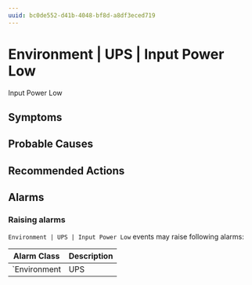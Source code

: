 ```yaml
---
uuid: bc0de552-d41b-4048-bf8d-a8df3eced719
---
```

# Environment | UPS | Input Power Low

Input Power Low

## Symptoms

## Probable Causes

## Recommended Actions

## Alarms

### Raising alarms

`Environment | UPS | Input Power Low` events may raise following alarms:

Alarm Class | Description
--- | ---
`Environment | UPS | Input Power Low` | dispose
